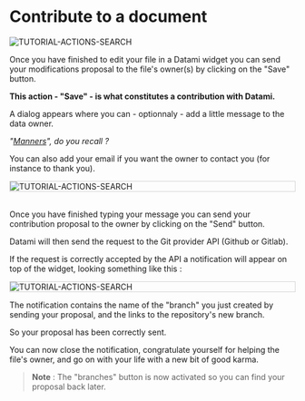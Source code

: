 # Contribute to a document

<div>
  <img
    alt="TUTORIAL-ACTIONS-SEARCH"
    src="https://raw.githubusercontent.com/multi-coop/datami-documentation-content/main/images/tutorial/commented/tutorial-contribution.png"
    />
</div>

Once you have finished to edit your file in a Datami widget you can send your modifications proposal to the file's owner(s) by clicking on the "Save" button.

**This action - "Save" - is what constitutes a contribution with Datami.**

A dialog appears where you can - optionnaly - add a little message to the data owner.

_"[Manners](/blog)", do you recall ?_

You can also add your email if you want the owner to contact you (for instance to thank you).

<div style="border: thin solid lightgrey;">
  <img
    alt="TUTORIAL-ACTIONS-SEARCH"
    src="https://raw.githubusercontent.com/multi-coop/datami-documentation-content/main/images/tutorial/contribution-dialog.png"
    />
</div>

<br>

Once you have finished typing your message you can send your contribution proposal to the owner by clicking on the "Send" button.

Datami will then send the request to the Git provider API (Github or Gitlab).

If the request is correctly accepted by the API a notification will appear on top of the widget, looking something like this :

<div style="border: thin solid lightgrey;">
  <img
    alt="TUTORIAL-ACTIONS-SEARCH"
    src="https://raw.githubusercontent.com/multi-coop/datami-documentation-content/main/images/tutorial/contribution-response.png"
    />
</div>

The notification contains the name of the "branch" you just created by sending your proposal, and the links to the repository's new branch.

So your proposal has been correctly sent.

You can now close the notification, congratulate yourself for helping the file's owner, and go on with your life with a new bit of good karma.

> **Note** : The "branches" button is now activated so you can find your proposal back later.
